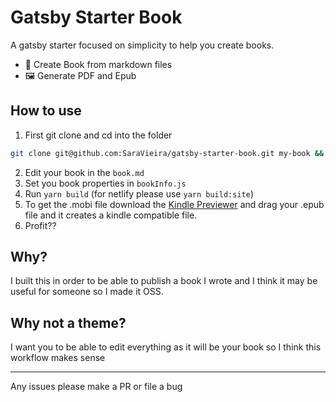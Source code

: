 # Gatsby Starter Book

A gatsby starter focused on simplicity to help you create books.

- 📖 Create Book from markdown files
- 🖼 Generate PDF and Epub

## How to use

1. First git clone and cd into the folder

```bash
git clone git@github.com:SaraVieira/gatsby-starter-book.git my-book && cd my-book
```

2. Edit your book in the `book.md`
3. Set you book properties in `bookInfo.js`
4. Run `yarn build` (for netlify please use `yarn build:site`)
5. To get the .mobi file download the [Kindle Previewer](https://kdp.amazon.com/en_US/help/topic/G202131170) and drag your .epub file and it creates a kindle compatible file.
6. Profit??

## Why?

I built this in order to be able to publish a book I wrote and I think it may be useful for someone so I made it OSS.

## Why not a theme?

I want you to be able to edit everything as it will be your book so I think this workflow makes sense

---

Any issues please make a PR or file a bug
